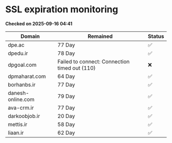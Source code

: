 # SSL expiration monitoring

**Checked on 2025-09-16 04:41**

| Domain | Remained | Status       |
|--------|----------|--------------|
| dpe.ac     | 77 Day   | ✅ |
| dpedu.ir     | 78 Day   | ✅ |
| dpgoal.com     | Failed to connect: Connection timed out (110)       | ❌ |
| dpmaharat.com     | 64 Day   | ✅ |
| borhanbs.ir     | 77 Day   | ✅ |
| danesh-online.com     | 79 Day   | ✅ |
| ava-crm.ir     | 77 Day   | ✅ |
| darkoobjob.ir     | 20 Day   | ✅ |
| mettis.ir     | 58 Day   | ✅ |
| liaan.ir     | 62 Day   | ✅ |
